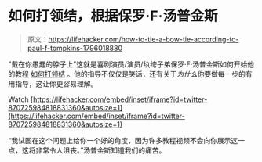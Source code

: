 # 如何打领结，根据保罗·F·汤普金斯

> 原文：<https://lifehacker.com/how-to-tie-a-bow-tie-according-to-paul-f-tompkins-1796018880>

"戴在你愚蠢的脖子上"这就是喜剧演员/演员/纨绔子弟保罗·F·汤普金斯如何开始他的教程 [如何打领结](https://twitter.com/midnight/status/870725984818831360) 。他的指导不仅仅是笑话，还有关于*为什么*你要做每一步的有用指导，这让你更容易理解。

Watch [https://lifehacker.com/embed/inset/iframe?id=twitter-870725984818831360&autosize=1](https://lifehacker.com/embed/inset/iframe?id=twitter-870725984818831360&autosize=1) 

“我试图在这个问题上给你一个好的角度，因为许多教程视频不会向你展示这一点，这将非常令人沮丧。”汤普金斯知道我们的痛苦。
